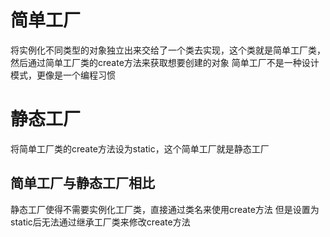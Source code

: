 # 简单工厂
将实例化不同类型的对象独立出来交给了一个类去实现，这个类就是简单工厂类，然后通过简单工厂类的create方法来获取想要创建的对象
简单工厂不是一种设计模式，更像是一个编程习惯

# 静态工厂
将简单工厂类的create方法设为static，这个简单工厂就是静态工厂

## 简单工厂与静态工厂相比
静态工厂使得不需要实例化工厂类，直接通过类名来使用create方法
但是设置为static后无法通过继承工厂类来修改create方法